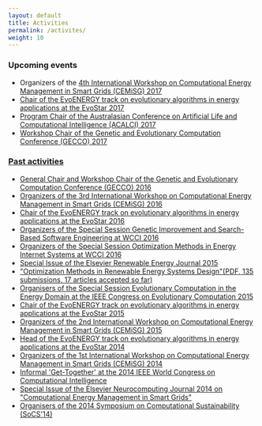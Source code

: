 ```yaml
---
layout: default
title: Activities
permalink: /activites/
weight: 10
---
```


<h3><b>Upcoming events</b></h3>

- Organizers of the <a href="http://www.cemisg.org/">4th International Workshop on Computational Energy Management in Smart Grids (CEMiSG) 2017
- Chair of the <a href="http://www.evostar.org/2017/cfp_evoenergy.php">EvoENERGY track on evolutionary algorithms in energy applications at the EvoStar 2017
- Program Chair of the <a href="http://www.acalci.net/2017/index.html">Australasian Conference on Artificial Life and Computational Intelligence (ACALCI) 2017
- Workshop Chair of the <a href="http://gecco-2017.sigevo.org/">Genetic and Evolutionary Computation Conference (GECCO) 2017
	
<h3><b>Past activities</b></h3>

- General Chair and Workshop Chair of the <a href="http://www.sigevo.org/gecco-2016/">Genetic and Evolutionary Computation Conference (GECCO) 2016
- Organizers of the <a href="http://upfzone.net/cemisg2016/">3rd International Workshop on Computational Energy Management in Smart Grids (CEMiSG) 2016
- Chair of the <a href="http://www.evostar.org/2016/cfp_evoenergy.php">EvoENERGY track on evolutionary algorithms in energy applications at the EvoStar 2016
- Organizers of the <a href="http://www0.cs.ucl.ac.uk/staff/w.langdon/cec2016/">Special Session Genetic Improvement and Search-Based Software Engineering at WCCI 2016
- Organizers of the <a href="http://www.wcci2016.org/spsessions.php">Special Session Optimization Methods in Energy Internet Systems at WCCI 2016
- Special Issue of the Elsevier Renewable Energy Journal 2015 
- <a href="http://www.journals.elsevier.com/renewable-energy/call-for-papers/special-issue-on-optimization-methods-in-renewable-energy-sy/">"Optimization Methods in Renewable Energy Systems Design"(<a href="http://cs.adelaide.edu.au/%7Emarkus/CIS-TF-Energy/Renewable_Energy_Special_Issue-Optimization_Methods_in_Renewable_Energy_Systems_Design-CfP.pdf">PDF, 135 submissions, 17 articles accepted so far)
- Organisers of the Special Session <a href="http://cs.adelaide.edu.au/%7Eoptlog/CEC2015RenewableEnergy/">Evolutionary Computation in the Energy Domain at the IEEE Congress on Evolutionary Computation 2015
- Chair of the <a href="http://www.evostar.org/2015/cfp_evoenergy.php">EvoENERGY track on evolutionary algorithms in energy applications at the EvoStar 2015
- Organizers of the <a href="http://www.cemisg2015.org/">2nd International Workshop on Computational Energy Management in Smart Grids (CEMiSG) 2015
- Head of the EvoENERGY track on evolutionary algorithms in energy applications at the EvoStar 2014
- Organizers of the <a href="http://www.cemisg2014.org/">1st International Workshop on Computational Energy Management in Smart Grids (CEMiSG) 2014
- Informal 'Get-Together' at the 2014 IEEE World Congress on Computational Intelligence
- Special Issue of the Elsevier Neurocomputing Journal 2014 on <a href="http://cs.adelaide.edu.au/%7Emarkus/CIS-TF-Energy/CFP_NC2014.pdf">"Computational Energy Management in Smart Grids"
- Organisers of the <a href="http://socs14.sita-research.org/">2014 Symposium on Computational Sustainability (SoCS'14)
